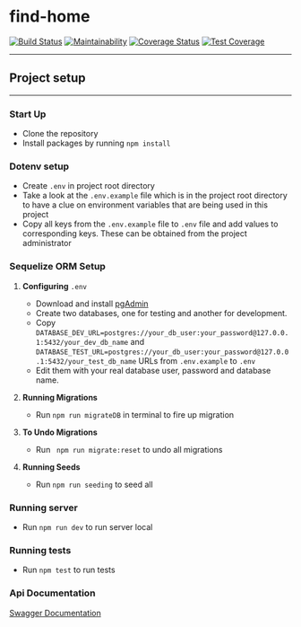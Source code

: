 # find-home

[![Build Status](https://travis-ci.org/ncutixavier/find-home.svg?branch=develop)](https://travis-ci.org/ncutixavier/find-home)
[![Maintainability](https://api.codeclimate.com/v1/badges/1ce0fb7417e1fd26870f/maintainability)](https://codeclimate.com/github/ncutixavier/find-home/maintainability)
[![Coverage Status](https://coveralls.io/repos/github/ncutixavier/find-home/badge.svg?branch=develop)](https://coveralls.io/github/ncutixavier/find-home?branch=develop)
[![Test Coverage](https://api.codeclimate.com/v1/badges/1ce0fb7417e1fd26870f/test_coverage)](https://codeclimate.com/github/ncutixavier/find-home/test_coverage)

---
## Project setup
---
### Start Up
* Clone the repository
* Install packages by running `npm install`

### Dotenv setup
  * Create ``` .env ``` in project root directory
  * Take a look at the ``` .env.example ```  file which is in the project root directory to have a clue on environment variables that are being used in this project
  * Copy all keys from the ``` .env.example ```  file to ``` .env ``` file and add values to corresponding keys. These can be obtained from the project administrator

### Sequelize ORM Setup

1. **Configuring** `.env`
     - Download and install [pgAdmin](https://www.postgresql.org/download/)
     - Create two databases, one for testing and another for development.
     - Copy  `DATABASE_DEV_URL=postgres://your_db_user:your_password@127.0.0.1:5432/your_dev_db_name` and `DATABASE_TEST_URL=postgres://your_db_user:your_password@127.0.0.1:5432/your_test_db_name` URLs from ```.env.example``` to ```.env```
     - Edit them with your real database user, password and database name.

2. **Running Migrations**
     - Run ``` npm run migrateDB ``` in terminal to fire up migration

3. **To Undo Migrations**
     - Run ``` npm run migrate:reset``` to undo all migrations

4. **Running Seeds**
     - Run `npm run seeding` to seed all

### Running server
- Run `npm run dev` to run server local

### Running tests
- Run `npm test` to run tests

### Api Documentation
[Swagger Documentation](http://find-home-apps-staging.herokuapp.com/api-docs/)

